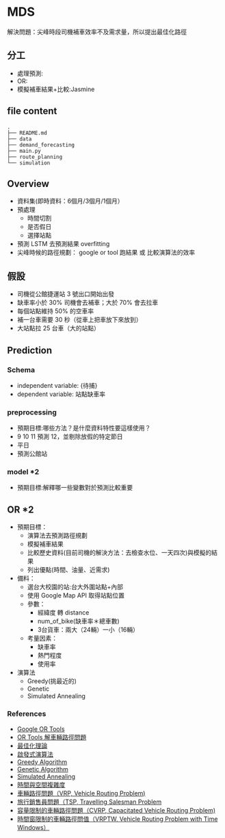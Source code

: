 # MDS
解決問題：尖峰時段司機補車效率不及需求量，所以提出最佳化路徑

## 分工
- 處理預測:
- OR:
- 模擬補車結果+比較:Jasmine

## file content 
```
.
├── README.md
├── data
├── demand_forecasting
├── main.py
├── route_planning
└── simulation
```

## Overview
* 資料集(即時資料：6個月/3個月/1個月） 
* 預處理
    * 時間切割
    * 是否假日
    * 選擇站點
* 預測 LSTM 去預測結果 overfitting
* 尖峰時候的路徑規劃： google or tool 跑結果 或 比較演算法的效率 

## 假設
- 司機從公館捷運站 3 號出口開始出發
- 缺車率小於 30% 司機會去補車；大於 70% 會去拉車
- 每個站點維持 50% 的空車率
- 補一台車需要 30 秒（從車上把車放下來放到）
- 大站點拉 25 台車（大的站點）

## Prediction

### Schema
- independent variable: {待捕}
- dependent variable: 站點缺車率

### preprocessing
- 預期目標:哪些方法？是什麼資料特性要這樣使用？
- 9 10 11 預測 12，並剔除放假的特定節日
- 平日
- 預測公館站

### model *2
- 預期目標:解釋哪一些變數對於預測比較重要


## OR *2
- 預期目標：
    - 演算法去預測路徑規劃
    - 模擬補車結果
    - 比較歷史資料(目前司機的解決方法：去檢查水位、一天四次)與模擬的結果
    - 列出優點(時間、油量、近需求)
- 備料：
    - 選台大校園的站:台大外圍站點+內部
    - 使用 Google Map API 取得站點位置
    - 參數：
        - 經緯度 轉 distance
        - num_of_bike(缺車率＊總車數) 
        - 3台貨車：兩大（24輛）一小（16輛）
    - 考量因素：
        - 缺車率
        - 熱門程度
        - 使用率
- 演算法
    - Greedy(挑最近的)
    - Genetic 
    - Simulated Annealing


### References
- [Google OR Tools](https://developers.google.com/optimization/install?hl=zh-tw)
- [OR Tools 解車輛路徑問題](https://developers.google.com/optimization/routing/vrptw?hl=zh-tw)
- [最佳化理論](https://medium.com/jimmy-wang/%E6%9C%80%E4%BD%B3%E5%8C%96%E7%90%86%E8%AB%96-optimization-theory-406d02c5a411)
- [啟發式演算法](https://www.baeldung.com/cs/greedy-vs-heuristic-algorithm)
- [Greedy Algorithm](https://medium.com/ivymobility-developers/algorithm-a168afcd3611)
- [Genetic Algorithm](https://ithelp.ithome.com.tw/articles/10211706?sc=pt)
- [Simulated Annealing](https://cloud.tencent.com/developer/article/1424760)
- [時間與空間複雜度](https://hackmd.io/@joe94113/time_complexity_and_space_complexity)
- [車輛路徑問題（VRP, Vehicle Routing Problem)](https://www.youtube.com/watch?v=OKMssWdC0I0)
- [旅行銷售員問題（TSP, Travelling Salesman Problem](https://www.youtube.com/watch?v=1pmBjIZ20pE)
- [容量限制的車輛路徑問題（CVRP, Capacitated Vehicle Routing Problem)](https://developers.google.com/optimization/routing/cvrp?hl=zh-tw)
- [時間窗限制的車輛路徑問值（VRPTW, Vehicle Routing Problem with Time Windows）](https://developers.google.com/optimization/routing/vrptw?hl=zh-tw)